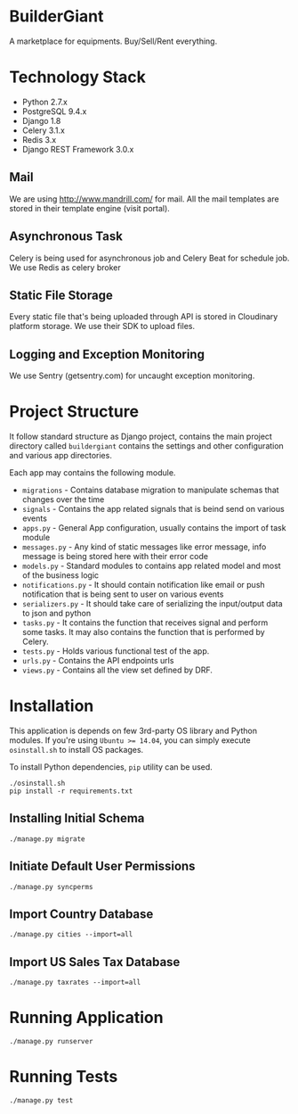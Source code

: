 # BuilderGiant

A marketplace for equipments. Buy/Sell/Rent everything.


# Technology Stack

* Python 2.7.x
* PostgreSQL 9.4.x
* Django 1.8
* Celery 3.1.x
* Redis 3.x
* Django REST Framework 3.0.x

## Mail

We are using http://www.mandrill.com/ for mail. All the mail templates are stored in their 
template engine (visit portal).

## Asynchronous Task

Celery is being used for asynchronous job and Celery Beat for schedule job. We use Redis as 
celery broker

## Static File Storage

Every static file that's being uploaded through API is stored in Cloudinary platform storage. We 
use their SDK to upload files.

## Logging and Exception Monitoring

We use Sentry (getsentry.com) for uncaught exception monitoring.

# Project Structure

It follow standard structure as Django project, contains the main project directory called 
`buildergiant` contains the settings and other configuration and various app directories.

Each app may contains the following module.

* `migrations` - Contains database migration to manipulate schemas that changes over the time
* `signals` - Contains the app related signals that is beind send on various events
* `apps.py` - General App configuration, usually contains the import of task module
* `messages.py` - Any kind of static messages like error message, info message is being stored 
here with their error code
* `models.py` - Standard modules to contains app related model and most of the business logic
* `notifications.py` - It should contain notification like email or push notification that is 
being sent to user on various events
* `serializers.py` - It should take care of serializing the input/output data to json and python
* `tasks.py` - It contains the function that receives signal and perform some tasks. It may also 
contains the function that is performed by Celery.
* `tests.py` - Holds various functional test of the app.
* `urls.py` - Contains the API endpoints urls
* `views.py` - Contains all the view set defined by DRF.

# Installation

This application is depends on few 3rd-party OS library and Python modules. 
If you're using `Ubuntu >= 14.04`, you can simply execute `osinstall.sh` to install OS packages.

To install Python dependencies, `pip` utility can be used.
 
    ./osinstall.sh
    pip install -r requirements.txt
    
## Installing Initial Schema

    ./manage.py migrate
    
## Initiate Default User Permissions
    
    ./manage.py syncperms
    
## Import Country Database

    ./manage.py cities --import=all
    
## Import US Sales Tax Database

    ./manage.py taxrates --import=all


# Running Application

    ./manage.py runserver

# Running Tests

    ./manage.py test

